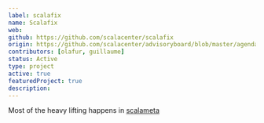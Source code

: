 ```yaml
---
label: scalafix
name: Scalafix
web:
github: https://github.com/scalacenter/scalafix
origin: https://github.com/scalacenter/advisoryboard/blob/master/agendas/001-2016-q2.md
contributors: [olafur, guillaume]
status: Active
type: project
active: true
featuredProject: true
description:
---
```

Most of the heavy lifting happens in [scalameta](https://github.com/scalameta/scalameta)
